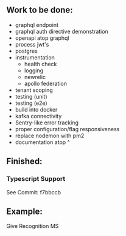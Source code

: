 ## Work to be done:

- graphql endpoint
- graphql auth directive demonstration
- openapi atop graphql
- process jwt's
- postgres
- instrumentation
  - health check
  - logging
  - newrelic
  - apollo federation
- tenant scoping
- testing (unit)
- testing (e2e)
- build into docker
- kafka connectivity
- Sentry-like error tracking
- proper configuration/flag responsiveness
- replace nodemon with pm2
- documentation atop ^

## Finished:

### Typescript Support

See Commit: f7bbccb

## Example:

Give Recognition MS
